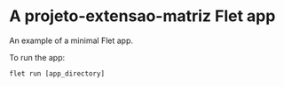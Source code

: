 # A projeto-extensao-matriz Flet app

An example of a minimal Flet app.

To run the app:

```
flet run [app_directory]
```
